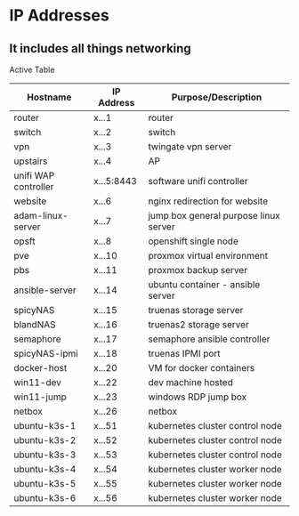# IP Addresses

## It includes all things networking

Active Table

| Hostname             | IP Address | Purpose/Description                   |
| -------------------- | ---------- | ------------------------------------- |
| router               | x...1      | router                                |
| switch               | x...2      | switch                                |
| vpn                  | x...3      | twingate vpn server                   |
| upstairs             | x...4      | AP                                    |
| unifi WAP controller | x...5:8443 | software unifi controller             |
| website              | x...6      | nginx redirection for website         |
| adam-linux-server    | x...7      | jump box general purpose linux server |
| opsft                | x...8      | openshift single node                 |
| pve                  | x...10     | proxmox virtual environment           |
| pbs                  | x...11     | proxmox backup server                 |
| ansible-server       | x...14     | ubuntu container - ansible server     |
| spicyNAS             | x...15     | truenas storage server                |
| blandNAS             | x...16     | truenas2 storage server               |
| semaphore            | x...17     | semaphore ansible controller          |
| spicyNAS-ipmi        | x...18     | truenas IPMI port                     |
| docker-host          | x...20     | VM for docker containers              |
| win11-dev            | x...22     | dev machine hosted                    |
| win11-jump           | x...23     | windows RDP jump box                  |
| netbox               | x...26     | netbox                                |
| ubuntu-k3s-1         | x...51     | kubernetes cluster control node       |
| ubuntu-k3s-2         | x...52     | kubernetes cluster control node       |
| ubuntu-k3s-3         | x...53     | kubernetes cluster control node       |
| ubuntu-k3s-4         | x...54     | kubernetes cluster worker node        |
| ubuntu-k3s-5         | x...55     | kubernetes cluster worker node        |
| ubuntu-k3s-6         | x...56     | kubernetes cluster worker node        |

